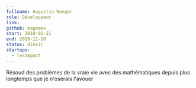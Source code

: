 ```yaml
---
fullname: Augustin Wenger
role: Développeur
link:
github: magemax
start: 2019-01-21
end: 2019-11-20
status: dinsic
startups:
  - leximpact
---
```


Résoud des problèmes de la vraie vie avec des mathématiques depuis plus longtemps que je n'oserais l'avouer
